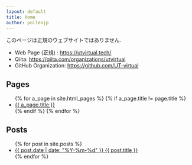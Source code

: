```yaml
---
layout: default
title: Home
author: pollenjp
---
```


このページは正規のウェブサイトではありません.

- Web Page (正規) : <https://utvirtual.tech/>
- Qiita: <https://qiita.com/organizations/utvirtual>
- GitHub Organization: <https://github.com/UT-virtual>

## Pages

<ul>
  {% for a_page in site.html_pages %}
    {% if a_page.title != page.title %}
      <li>
        <a href="{{ site.github.url }}{{ a_page.url }}">{{ a_page.title }}</a>
      </li>
    {% endif %}
  {% endfor %}
</ul>

## Posts

<ul>
  {% for post in site.posts %}
    <li>
      <a href="{{ site.github.url }}{{ post.url }}">
        {{ post.date | date: "%Y-%m-%d" }} {{ post.title }}
      </a>
    </li>
  {% endfor %}
</ul>
